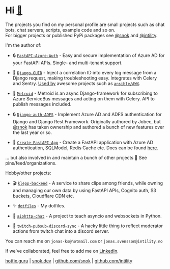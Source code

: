 # Hi [🐍](https://snok.dev)
The projects you find on my personal profile are small projects such as chat bots, chat servers, scripts, example code and so on.  
For bigger projects or published PyPi packages see [@snok](https://github.com/snok) and [@intility](https://github.com/intility).

I'm the author of:

* 🔒 [`FastAPI-Azure-Auth`](https://github.com/intility/fastapi-azure-auth) - Easy and secure implementation of Azure AD for your FastAPI APIs. Single- and multi-tenant support.

* 📝 [`Django-GUID`](https://github.com/snok/django-guid) - Inject a correlation ID into every log message from a Django request, making troubleshooting easy. Integrates with Celery and Sentry. [Used by](https://github.com/snok/django-guid/network/dependents?package_id=UGFja2FnZS03NjU4NDA3NzQ%3D) awesome projects such as [`ansible/AWX`](https://github.com/ansible/awx). 

* 🚂 [`Metroid`](https://github.com/intility/metroid) - Metroid is an async Django-framework for subscribing to Azure ServiceBus messages and acting on them with Celery. API to publish messages included. 

* 🔒 [`Django-auth-ADFS`](https://github.com/snok/django-auth-adfs) - Implement Azure AD and ADFS authentication for Django and Django Rest Framework. Originally authored by Jobec, but [@snok](https://github.com/snok) has taken ownership and authored a bunch of new features over the last year or so.

* 📜 [`Create-FastAPI-App`](https://github.com/intility/templates) - Create a FastAPI application with Azure AD authentication, SQLModel, Redis Cache etc. Docs can be found [here](https://create.intility.app/).

... but also involved in and maintain a bunch of other projects 🚀 See pins/feed/organizations. 

Hobby/other projects:
* 🎬 [`klepp-backend`](https://github.com/jonasks/klepp-backend) - A service to share clips among friends, while owning and managing our own data by using FastAPI APIs, Cognito auth, S3 buckets, Cloudflare CDN etc.

* ✨ [`dotfiles`](https://github.com/jonasks/dotfiles) - My dotfiles.

* 💬 [`aiohttp-chat`](https://github.com/JonasKs/aiohttp-chat) - A project to teach asyncio and websockets in Python. 

* 🔨 [`twitch-pubsub-discord-sync`](https://github.com/JonasKs/twitch-pubsub-discord-sync) - A hacky little thing to reflect moderator actions from twitch chat into a discord server.

You can reach me on `jonas-ks@hotmail.com` or `jonas.svensson@intility.no`

If we've collaborated, feel free to add me on [LinkedIn](https://linkedin.com/in/jonasks).


[hotfix.guru](https://hotfix.guru) | [snok.dev](https://snok.dev) | [github.com/snok](https://github.com/snok) | [github.com/intility](https://github.com/intility)
